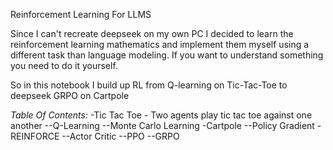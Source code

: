 Reinforcement Learning For LLMS

Since I can't recreate deepseek on my own PC I decided to learn the reinforcement learning mathematics and implement them myself using a different task than language modeling.
If you want to understand something you need to do it yourself.

So in this notebook I build up RL from Q-learning on Tic-Tac-Toe to deepseek GRPO on Cartpole

*Table Of Contents:*
-Tic Tac Toe - Two agents play tic tac toe against one another
--Q-Learning
--Monte Carlo Learning
-Cartpole
--Policy Gradient - REINFORCE
--Actor Critic
--PPO
--GRPO
